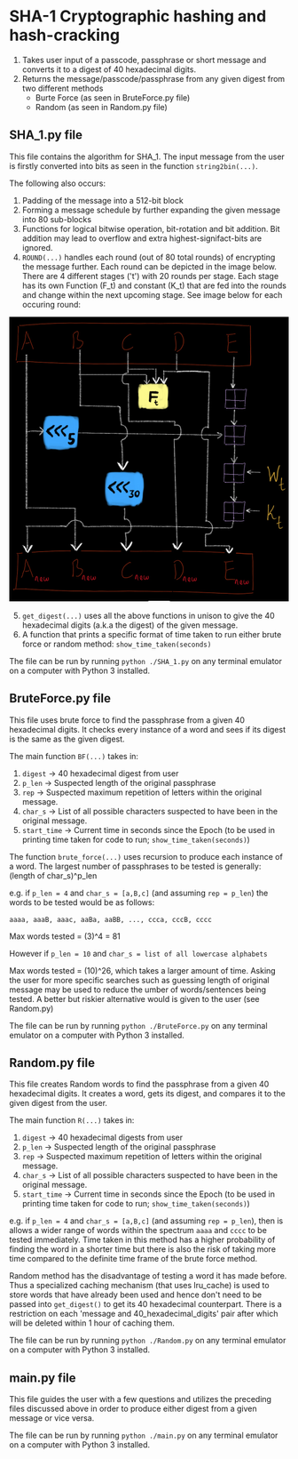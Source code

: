 # SHA-1 Cryptographic hashing and hash-cracking

1. Takes user input of a passcode, passphrase or short message and converts it to a digest of 40 hexadecimal digits.
2. Returns the message/passcode/passphrase from any given digest from two different methods
    * Burte Force (as seen in BruteForce.py file)
    * Random (as seen in Random.py file)

## SHA_1.py file
This file contains the algorithm for SHA_1. The input message from the user is firstly converted into bits as seen in the function ```string2bin(...)```.

The following also occurs:
1. Padding of the message into a 512-bit block
2. Forming a message schedule by further expanding the given message into 80 sub-blocks
3. Functions for logical bitwise operation, bit-rotation and bit addition.
Bit addition may lead to overflow and extra highest-signifact-bits are ignored.
4. ```ROUND(...)``` handles each round (out of 80 total rounds) of encrypting the message further. Each round can be depicted in the image below. There are 4 different  stages ('t') with 20 rounds per stage. Each stage has its own Function (F_t) and constant (K_t) that are fed into the rounds and change within the next upcoming stage. See image below for each occuring round:

<img src="./img/Drawing_of_round.jpeg">

5. ```get_digest(...)``` uses all the above functions in unison to give the 40 hexadecimal digits (a.k.a the digest) of the given message.
6. A function that prints a specific format of time taken to run either brute force or random method: `show_time_taken(seconds)`

The file can be run by running ```python ./SHA_1.py``` on any terminal emulator on a computer with Python 3 installed.

## BruteForce.py file
This file uses brute force to find the passphrase from a given 40 hexadecimal digits. It checks every instance of a word and sees if its digest is the same as the given digest. 

The main function `BF(...)` takes in:
1. `digest` -> 40 hexadecimal digest from user
2. `p_len` -> Suspected length of the original passphrase
3. `rep` -> Suspected maximum repetition of letters within the original message.
4. `char_s` -> List of all possible characters suspected to have been in the original message.
5. `start_time` ->  Current time in seconds since the Epoch (to be used in printing time taken for code to run; `show_time_taken(seconds)`)

The function ``brute_force(...)`` uses recursion to produce each instance of a word. The largest number of passphrases to be tested is generally:
    (length of char_s)^p_len

e.g. if `p_len = 4` and `char_s = [a,B,c]` (and assuming `rep = p_len`) the words to be tested would be as follows: 

    aaaa, aaaB, aaac, aaBa, aaBB, ..., ccca, cccB, cccc

Max words tested =   (3)^4 = 81

However if `p_len = 10` and `char_s = list of all lowercase alphabets`

Max words tested = (10)^26, which takes a larger amount of time. Asking the user for more specific searches such as guessing length of original message may be used to reduce the umber of words/sentences being tested. A better but riskier alternative would is given to the user (see Random.py)

The file can be run by running ```python ./BruteForce.py``` on any terminal emulator on a computer with Python 3 installed.

## Random.py file
This file creates Random words to find the passphrase from a given 40 hexadecimal digits. It creates a word, gets its digest, and compares it to the given digest from the user. 

The main function `R(...)` takes in:
1. `digest` -> 40 hexadecimal digests from user
2. `p_len` -> Suspected length of the original passphrase
3. `rep` -> Suspected maximum repetition of letters within the original message.
4. `char_s` -> List of all possible characters suspected to have been in the original message.
5. `start_time` ->  Current time in seconds since the Epoch (to be used in printing time taken for code to run; `show_time_taken(seconds)`)

e.g. if `p_len = 4` and `char_s = [a,B,c]` (and assuming `rep = p_len`), then is allows a wider range of words within the spectrum `aaaa` and `cccc` to be tested immediately. Time taken in this method has a higher probability of finding the word in a shorter time but there is also the risk of taking more time compared to the definite time frame of the brute force method.

Random method has the disadvantage of testing a word it has made before. Thus a specialized caching mechanism (that uses lru_cache) is used to store words that have already been used and hence don't need to be passed into `get_digest()` to get its 40 hexadecimal counterpart. There is a restriction on each 'message and 40_hexadecimal_digits' pair after which will be deleted within 1 hour of caching them.

The file can be run by running ```python ./Random.py``` on any terminal emulator on a computer with Python 3 installed.

## main.py file
This file guides the user with a few questions and  utilizes the preceding files discussed above in order to produce either  digest from  a given message or vice versa.

The file can be run by running ```python ./main.py``` on any terminal emulator on a computer with Python 3 installed.
